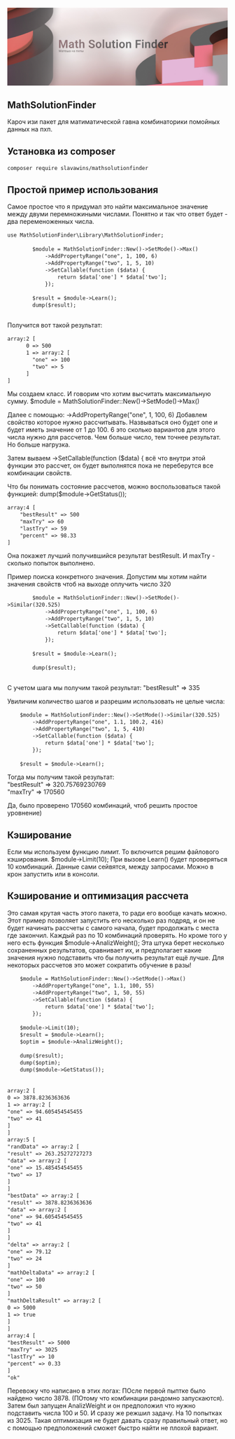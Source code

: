 <p align="center">
<img src="info/logo.jpg">
</p>

## MathSolutionFinder

Кароч изи пакет для матиматической гавна комбинаторики помойных данных на пхп.

## Установка из composer

```  
composer require slavawins/mathsolutionfinder
```

## Простой пример использования
Самое простое что я придумал это найти максимальное значение между двуми перемножиными числами. Понятно и так что ответ будет - два переменоженных числа.

```  
use MathSolutionFinder\Library\MathSolutionFinder;

        $module = MathSolutionFinder::New()->SetMode()->Max()
            ->AddPropertyRange("one", 1, 100, 6)
            ->AddPropertyRange("two", 1, 5, 10)
            ->SetCallable(function ($data) {
                return $data['one'] * $data['two'];
            });

        $result = $module->Learn();
        dump($result);        
        
```

Получится вот такой результат:

    array:2 [
          0 => 500
          1 => array:2 [
            "one" => 100
            "two" => 5
          ]
    ]

Мы создаем класс. И говорим что хотим высчитать максимальную сумму.
$module = MathSolutionFinder::New()->SetMode()->Max()


Далее с помощью: ->AddPropertyRange("one", 1, 100, 6) Добавлем свойство которое нужно рассчитывать. Назвываться оно будет one и будет иметь значение от 1 до 100. 6 это сколько вариантов для этого числа нужно для рассчетов.
Чем больше число, тем точнее результат. Но больше нагрузка.

Затем вываем   ->SetCallable(function ($data) { всё что внутри этой функции это рассчет, он будет выполнятся пока не переберутся все комбинации свойств.

   

Что бы понимать состояние рассчетов, можно воспользоваться такой функцией: dump($module->GetStatus());

    array:4 [
        "bestResult" => 500
        "maxTry" => 60
        "lastTry" => 59
        "percent" => 98.33
    ]

Она покажет лучший получившийся результат bestResult.  И maxTry -  сколько попыток выполнено.


Пример поиска конкретного значения. Допустим мы хотим найти значения свойств чтоб на выходе оплучить число 320

```
        $module = MathSolutionFinder::New()->SetMode()->Similar(320.525)
            ->AddPropertyRange("one", 1, 100, 6)
            ->AddPropertyRange("two", 1, 5, 10)
            ->SetCallable(function ($data) {
                return $data['one'] * $data['two'];
            });
        
        $result = $module->Learn();

        dump($result);
        
```
С учетом шага мы получим такой результат: "bestResult" => 335


Увиличим количество шагов и разрешим использовать не целые числа:

        $module = MathSolutionFinder::New()->SetMode()->Similar(320.525)
            ->AddPropertyRange("one", 1.1, 100.2, 416)
            ->AddPropertyRange("two", 1, 5, 410)
            ->SetCallable(function ($data) {
                return $data['one'] * $data['two'];
            });

        $result = $module->Learn();

Тогда мы получим такой результат:  <BR>
"bestResult" => 320.75769230769 <BR>
"maxTry" => 170560

Да, было проверено 170560 комбинаций, чтоб решить простое уровнение)


## Кэширование

Если мы используем функцию лимит. То включится решим файлового кэширования. 
        $module->Limit(10);
При вызове Learn() будет проверяться 10 комбинаций. Данные сами сейвятся, между запросами. Можно в крон запустить или в консоли.


## Кэширование и оптимизация рассчета
Это самая крутая часть этого пакета, то ради его вообще качать можно. 
Этот пример позволяет запустить его несколько раз подряд, и он не будет начинать рассчеты с самого начала, будет продолжать с места где закончил. Каждый раз по 10 комбинаций проверять.
Но кроме того у него есть функция $module->AnalizWeight(); Эта штука берет несколько сохраненных результатов, сравнивает их, и предполагает какие значения нужно подставить что бы получить результат ещё лучше. Для некоторых рассчетов это может сократить обучение в разы!



        $module = MathSolutionFinder::New()->SetMode()->Max()
            ->AddPropertyRange("one", 1.1, 100, 55)
            ->AddPropertyRange("two", 1, 50, 55)
            ->SetCallable(function ($data) {
                return $data['one'] * $data['two'];
            });

        $module->Limit(10);
        $result = $module->Learn();
        $optim = $module->AnalizWeight();

        dump($result);
        dump($optim);
        dump($module->GetStatus());

    
    array:2 [
    0 => 3878.8236363636
    1 => array:2 [
    "one" => 94.605454545455
    "two" => 41
    ]
    ]
    array:5 [
    "randData" => array:2 [
    "result" => 263.25272727273
    "data" => array:2 [
    "one" => 15.485454545455
    "two" => 17
    ]
    ]
    "bestData" => array:2 [
    "result" => 3878.8236363636
    "data" => array:2 [
    "one" => 94.605454545455
    "two" => 41
    ]
    ]
    "delta" => array:2 [
    "one" => 79.12
    "two" => 24
    ]
    "mathDeltaData" => array:2 [
    "one" => 100
    "two" => 50
    ]
    "mathDeltaResult" => array:2 [
    0 => 5000
    1 => true
    ]
    ]
    array:4 [
    "bestResult" => 5000
    "maxTry" => 3025
    "lastTry" => 10
    "percent" => 0.33
    ]
    "ok"


Перевожу что написано в этих логах: ПОсле первой пыптке было найдено число 3878. (ПОтому что комбинации рандомно запускаются).
Затем был запущен AnalizWeight и он предположил что нужно подставить числа 100 и 50. И сразу же режшил задачу. На 10 попытках из 3025.
Такая оптимизация не будет давать сразу правильный ответ, но с помощью предположений сможет быстро найти не плохой вариант.

 
